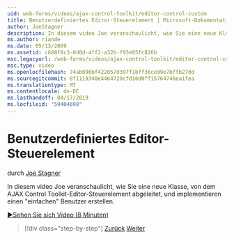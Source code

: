 ```yaml
---
uid: web-forms/videos/ajax-control-toolkit/editor-control-custom
title: Benutzerdefiniertes Editor-Steuerelement | Microsoft-Dokumentation
author: JoeStagner
description: In diesem video Joe veranschaulicht, wie Sie eine neue Klasse, von dem AJAX Control Toolkit-Editor-Steuerelement abgeleitet, und implementieren einen "einfachen" Benutzer erstellen.
ms.author: riande
ms.date: 05/13/2009
ms.assetid: c688f8c3-0d0d-4ff2-a32b-f93e05fc826b
msc.legacyurl: /web-forms/videos/ajax-control-toolkit/editor-control-custom
msc.type: video
ms.openlocfilehash: 74ab096bf422057d397f1bff36ce99e7bffb27dd
ms.sourcegitcommit: 0f1119340e4464720cfd16d0ff15764746ea1fea
ms.translationtype: MT
ms.contentlocale: de-DE
ms.lasthandoff: 04/17/2019
ms.locfileid: "59404698"
---
```

# <a name="editor-control-custom"></a>Benutzerdefiniertes Editor-Steuerelement

durch [Joe Stagner](https://github.com/JoeStagner)

In diesem video Joe veranschaulicht, wie Sie eine neue Klasse, von dem AJAX Control Toolkit-Editor-Steuerelement abgeleitet, und implementieren einen "einfachen" Benutzer erstellen.

[&#9654;Sehen Sie sich Video (8 Minuten)](https://channel9.msdn.com/Blogs/ASP-NET-Site-Videos/editor-control-custom)

> [!div class="step-by-step"]
> [Zurück](editor-control.md)
> [Weiter](create-a-new-custom-extender.md)
